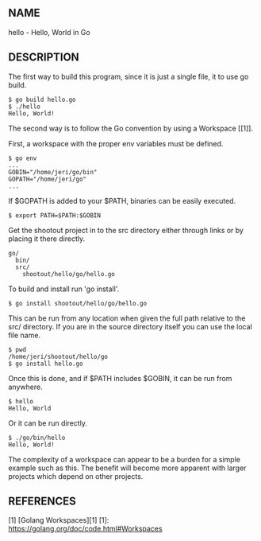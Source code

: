 
NAME
----

hello - Hello, World in Go

DESCRIPTION
-----------

The first way to build this program, since it is just a single
file, it to use go build.

    $ go build hello.go
    $ ./hello 
    Hello, World!

The second way is to follow the Go convention by using a Workspace [[1]].

First, a workspace with the proper env variables must be defined.

    $ go env
    ...
    GOBIN="/home/jeri/go/bin"
    GOPATH="/home/jeri/go"
    ...

If $GOPATH is added to your $PATH, binaries can be easily executed.

    $ export PATH=$PATH:$GOBIN

Get the shootout project in to the src directory either through links
or by placing it there directly.

    go/
      bin/
      src/
        shootout/hello/go/hello.go

To build and install run 'go install'.

    $ go install shootout/hello/go/hello.go

This can be run from any location when given the full path
relative to the src/ directory.  If you are in the source
directory itself you can use the local file name.

    $ pwd
    /home/jeri/shootout/hello/go
    $ go install hello.go 

Once this is done, and if $PATH includes $GOBIN, it can be
run from anywhere.

    $ hello
    Hello, World

Or it can be run directly.

    $ ./go/bin/hello 
    Hello, World!

The complexity of a workspace can appear to be a burden for a simple
example such as this.  The benefit will become more apparent with
larger projects which depend on other projects.

REFERENCES
----------

  [1] [Golang Workspaces][1]
  [1]: https://golang.org/doc/code.html#Workspaces
